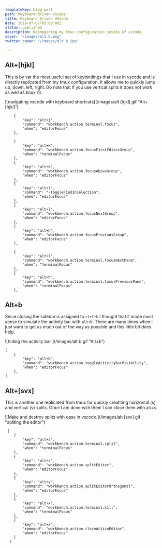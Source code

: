 ```yaml
---
templateKey: blog-post
path: keyboard-driven-vscode
title: Keyboard Driven VSCode
date: 2019-07-07T05:00:00Z
status: published
description: Reimagining my tmux configuration inside of vscode.
cover: "/images/alt b.png"
twitter_cover: "/images/alt b.jpg"

---
```

## Alt+\[hjkl\]

This is by var the most useful set of keybindings that I use in vscode and is directly replicated from my tmux configuration.  It allows me to quickly jump up, down, left, right.  Do note that if you use vertical splits it does not work as well as tmux 😢.

![navigating vscode with keyboard shortcuts](/images/alt \[hjkl\].gif "Alt+[hjkl]")

        {
            "key": "alt+j",
            "command": "workbench.action.terminal.focus",
            "when": "editorFocus"
        },
    
        {
            "key": "alt+k",
            "command": "workbench.action.focusFirstEditorGroup",
            "when": "terminalFocus"
        },
        {
            "key": "alt+k",
            "command": "workbench.action.focusAboveGroup",
            "when": "editorFocus"
        },
        {
            "key": "alt+l",
            "command": "-toggleFindInSelection",
            "when": "editorFocus"
        },
        {
            "key": "alt+l",
            "command": "workbench.action.focusNextGroup",
            "when": "editorFocus"
        },
        {
            "key": "alt+h",
            "command": "workbench.action.focusPreviousGroup",
            "when": "editorFocus"
        },
    
        {
            "key": "alt+l",
            "command": "workbench.action.terminal.focusNextPane",
            "when": "terminalFocus"
        },
        {
            "key": "alt+h",
            "command": "workbench.action.terminal.focusPreviousPane",
            "when": "terminalFocus"
        },

## Alt+b

Since closing the sidebar is assigned to `ctrl+b` I thought that it made most sense to simulate the activity bar with `alt+b`.  There are many times when I just want to get as much out of the way as possible and this little bit does help.

![hiding the activity bar ](/images/alt b.gif "Alt+b")

    [
        {
            "key": "alt+b",
            "command": "workbench.action.toggleActivityBarVisibility",
            "when": "editorFocus"
        },
    ]

## Alt+\[svx\]

This is another one replicated from tmux for quickly creatiting horizontal (s) and vertical (v) splits.  Once I am done with them I can close them with alt+x.

![Make and destroy splits with ease in vscode.](/images/alt \[svx\].gif "spliting the editor")

     [
        {
            "key": "alt+s",
            "command": "workbench.action.terminal.split",
            "when": "terminalFocus"
        },
        {
            "key": "alt+s",
            "command": "workbench.action.splitEditor",
            "when": "editorFocus"
        },
        {
            "key": "alt+v",
            "command": "workbench.action.splitEditorOrthogonal",
            "when": "editorFocus"
        },
        {
            "key": "alt+x",
            "command": "workbench.action.terminal.kill",
            "when": "terminalFocus"
        },
        {
            "key": "alt+x",
            "command": "workbench.action.closeActiveEditor",
            "when": "editorFocus"
        }
      ]
